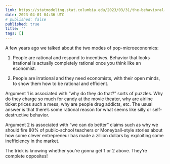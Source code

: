 ```yaml
---
link: https://statmodeling.stat.columbia.edu/2023/03/31/the-behavioral-economists-researcher-degree-of-freedom/
date: 2023-04-01 04:36 UTC
# published: false
published: true
title: ''
tags: []
---
```


A few years ago we talked about the two modes of pop-microeconomics:

1. People are rational and respond to incentives. Behavior that looks irrational is actually completely rational once you think like an economist.

2. People are irrational and they need economists, with their open minds, to show them how to be rational and efficient.

Argument 1 is associated with “why do they do that?” sorts of puzzles. Why do they charge so much for candy at the movie theater, why are airline ticket prices such a mess, why are people drug addicts, etc. The usual answer is that there’s some rational reason for what seems like silly or self-destructive behavior.

Argument 2 is associated with “we can do better” claims such as why we should fire 80% of public-school teachers or Moneyball-style stories about how some clever entrepreneur has made a zillion dollars by exploiting some inefficiency in the market.

The trick is knowing whether you’re gonna get 1 or 2 above. They’re complete opposites!
